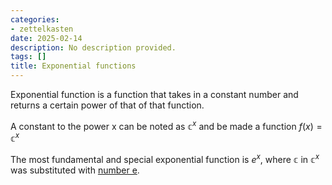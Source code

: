 ```yaml
---
categories:
- zettelkasten
date: 2025-02-14
description: No description provided.
tags: []
title: Exponential functions
---
```


Exponential function is a function that takes in a constant number and returns a certain power of that of that function.

A constant to the power x can be noted as $\mathbb{c}^x$ and be made a function $f(x) = \mathbb{c}^x$

The most fundamental and special exponential function is $e^x$, where $\mathbb{c}$ in $\mathbb{c}^x$ was substituted with [number e](Number%20e.md).